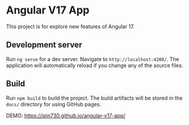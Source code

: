 # Angular V17 App

This project is for explore new features of Angular 17.

## Development server

Run `ng serve` for a dev server. Navigate to `http://localhost:4200/`. The application will automatically reload if you change any of the source files.

## Build

Run `npm build` to build the project. The build artifacts will be stored in the `docs/` directory for using GitHub pages.

DEMO: <https://jpin730.github.io/angular-v17-app/>
